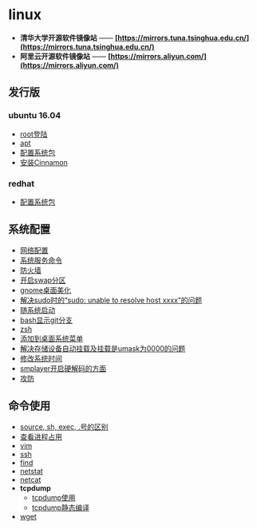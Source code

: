 # linux

- **清华大学开源软件镜像站** —— **[https://mirrors.tuna.tsinghua.edu.cn/](https://mirrors.tuna.tsinghua.edu.cn/)**
- **阿里云开源软件镜像站** —— **[https://mirrors.aliyun.com/](https://mirrors.aliyun.com/)**

## 发行版

### ubuntu 16.04

- [root登陆](ubuntu/root.login.md)
- [apt](ubuntu/apt.md)
- [配置系统包](ubuntu/ubuntu.package.md)
- [安装Cinnamon](ubuntu/ubuntu.cinnamon.md)

### redhat

- [配置系统包](redhat/readme.md)

## 系统配置

- [网络配置](sysconf/linux.net.md)
- [系统服务命令](sysconf/service.md)
- [防火墙](sysconf/firewall.md)
- [开启swap分区](sysconf/swap.md)
- [gnome桌面美化](sysconf/gnome.md)
- [解决sudo时的“sudo: unable to resolve host xxxx”的问题](sysconf/resolve.host.md)
- [随系统启动](sysconf/linux.autostart.md)
- [bash显示git分支](sysconf/bash.git-branch.md)
- [zsh](sysconf/zsh.md)
- [添加到桌面系统菜单](desktop.icon.md)
- [解决存储设备自动挂载及挂载是umask为0000的问题](sysconf/linux.fstab.md)
- [修改系统时间](sysconf/linux.time.md)
- [smplayer开启硬解码的方面](../multimedia/smplayer/readme.md)
- [攻防](hack/readme.md)

## 命令使用

- [source, sh, exec, .号的区别](cmd/source.sh.exec.md)
- [查看进程占用](cmd/see.process.md)
- [vim](cmd/vim/readme.md)
- [ssh](cmd/ssh.md)
- [find](cmd/find.md)
- [netstat](cmd/netstat.md)
- [netcat](cmd/netcat.md)
- **tcpdump**
  - [tcpdump使用](cmd/tcpdump/use.md)
  - [tcpdump静态编译](cmd/tcpdump/static.compile.md)
- [wget](cmd/wget.md)
